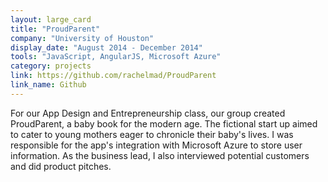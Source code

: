 ```yaml
---
layout: large_card
title: "ProudParent"
company: "University of Houston"
display_date: "August 2014 - December 2014"
tools: "JavaScript, AngularJS, Microsoft Azure"
category: projects
link: https://github.com/rachelmad/ProudParent
link_name: Github
---
```


For our App Design and Entrepreneurship class, our group created ProudParent, a baby book for the modern age.
The fictional start up aimed to cater to young mothers eager to chronicle their baby's lives. 
I was responsible for the app's integration with Microsoft Azure to store user information. 
As the business lead, I also interviewed potential customers and did product pitches.